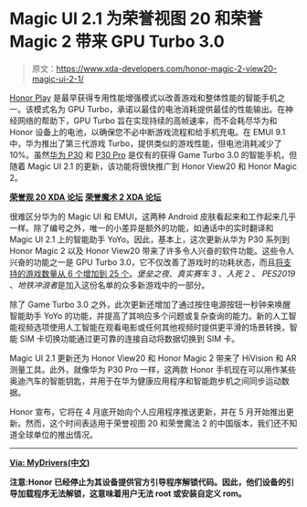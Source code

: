 # Magic UI 2.1 为荣誉视图 20 和荣誉 Magic 2 带来 GPU Turbo 3.0

> 原文：<https://www.xda-developers.com/honor-magic-2-view20-magic-ui-2-1/>

[Honor Play](https://www.xda-developers.com/emui-9-0-get-global-release-for-honor-10-honor-play-and-honor-view-10/) 是最早获得专用性能增强模式以改善游戏和整体性能的智能手机之一。该模式名为 GPU Turbo，承诺以最佳的电池消耗提供最佳的性能输出。在神经网络的帮助下，GPU Turbo 旨在实现持续的高帧速率，而不会耗尽华为和 Honor 设备上的电池，以确保您不必中断游戏流程和给手机充电。在 EMUI 9.1 中，华为推出了第三代游戏 Turbo，提供类似的游戏性能，但电池消耗减少了 10%。虽然[华为 P30](https://www.xda-developers.com/download-huawei-p30-wallpapers-emui-9-themes/) 和 [P30 Pro](https://www.xda-developers.com/huawei-p30-pro-first-impressions-design-camera/) 是仅有的获得 Game Turbo 3.0 的智能手机，但随着 Magic UI 2.1 的更新，该功能将很快推广到 Honor View20 和 Honor Magic 2。

[**荣誉观 20 XDA 论坛**](https://forum.xda-developers.com/honor-view-20) [**荣誉魔术 2 XDA 论坛**](https://forum.xda-developers.com/magic-2)

很难区分华为的 Magic UI 和 EMUI，这两种 Android 皮肤看起来和工作起来几乎一样。除了编号之外，唯一的小差异是额外的功能，如通话中的实时翻译和 Magic UI 2.1 上的智能助手 YoYo。因此，基本上，这次更新从华为 P30 系列到 Honor Magic 2 以及 Honor View20 带来了许多令人兴奋的软件功能。这些令人兴奋的功能之一是 GPU Turbo 3.0，它不仅改善了游戏时的功耗状态，而且[将支持的游戏数量从 6 个增加到 25 个](https://www.xda-developers.com/huawei-honor-gpu-turbo-3/)。*堡垒之夜*、*真实赛车 3* 、*入死 2* 、 *PES2019* 、*地铁冲浪者*是加入这份名单的众多新游戏中的一部分。

除了 Game Turbo 3.0 之外，此次更新还增加了通过按住电源按钮一秒钟来唤醒智能助手 YoYo 的功能，并提高了其响应多个问题或复杂查询的能力。新的人工智能视频选项使用人工智能在观看电影或任何其他视频时提供更平滑的场景转换，智能 SIM 卡切换功能通过更可靠的连接自动将数据切换到 SIM 卡。

Magic UI 2.1 更新还为 Honor View20 和 Honor Magic 2 带来了 HiVision 和 AR 测量工具。此外，就像华为 P30 Pro 一样，这两款 Honor 手机现在可以用作某些奥迪汽车的智能钥匙，并用于在华为健康应用程序和智能跑步机之间同步运动数据。

Honor 宣布，它将在 4 月底开始向个人应用程序推送更新，并在 5 月开始推出更新。然而，这个时间表适用于荣誉视图 20 和荣誉魔法 2 的中国版本，我们还不知道全球单位的推出情况。

* * *

[**Via: MyDrivers(中文)**](https://news.mydrivers.com/1/622/622746.htm)

**注意:Honor 已经停止为其设备提供官方引导程序解锁代码。因此，他们设备的引导加载程序无法解锁，这意味着用户无法 root 或安装自定义 rom。**